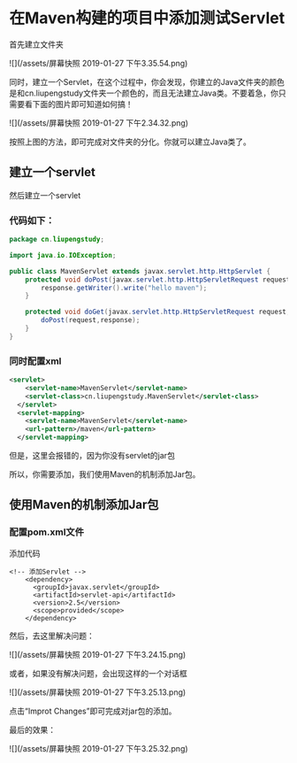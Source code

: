 # 在Maven构建的项目中添加测试Servlet

首先建立文件夹

![](/assets/屏幕快照 2019-01-27 下午3.35.54.png)

同时，建立一个Servlet，在这个过程中，你会发现，你建立的Java文件夹的颜色是和cn.liupengstudy文件夹一个颜色的，而且无法建立Java类。不要着急，你只需要看下面的图片即可知道如何搞！

![](/assets/屏幕快照 2019-01-27 下午2.34.32.png)

按照上图的方法，即可完成对文件夹的分化。你就可以建立Java类了。

## 建立一个servlet

然后建立一个servlet

### 代码如下：


```Java
package cn.liupengstudy;

import java.io.IOException;

public class MavenServlet extends javax.servlet.http.HttpServlet {
    protected void doPost(javax.servlet.http.HttpServletRequest request, javax.servlet.http.HttpServletResponse response) throws javax.servlet.ServletException, IOException {
        response.getWriter().write("hello maven");
    }

    protected void doGet(javax.servlet.http.HttpServletRequest request, javax.servlet.http.HttpServletResponse response) throws javax.servlet.ServletException, IOException {
        doPost(request,response);
    }
}

```

### 同时配置xml



```xml
<servlet>
    <servlet-name>MavenServlet</servlet-name>
    <servlet-class>cn.liupengstudy.MavenServlet</servlet-class>
  </servlet>
  <servlet-mapping>
    <servlet-name>MavenServlet</servlet-name>
    <url-pattern>/maven</url-pattern>
  </servlet-mapping>
```

但是，这里会报错的，因为你没有servlet的jar包

所以，你需要添加，我们使用Maven的机制添加Jar包。

## 使用Maven的机制添加Jar包

### 配置pom.xml文件

添加代码

```
<!-- 添加Servlet -->
    <dependency>
      <groupId>javax.servlet</groupId>
      <artifactId>servlet-api</artifactId>
      <version>2.5</version>
      <scope>provided</scope>
    </dependency>
```

然后，去这里解决问题：

![](/assets/屏幕快照 2019-01-27 下午3.24.15.png)

或者，如果没有解决问题，会出现这样的一个对话框

![](/assets/屏幕快照 2019-01-27 下午3.25.13.png)

点击“Improt Changes”即可完成对jar包的添加。

最后的效果：

![](/assets/屏幕快照 2019-01-27 下午3.25.32.png)


